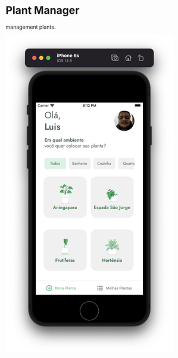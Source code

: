 # Plant Manager

management plants.

<img src="./assets/printscreen.png" width="450" height="850"/>




